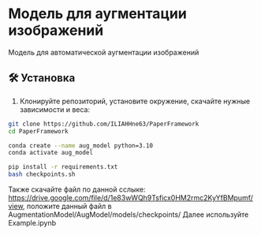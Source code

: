 # Модель для аугментации изображений

Модель для автоматической аугментации изображений
## 🛠 Установка

1. Клонируйте репозиторий, установите окружение, скачайте нужные зависимости и веса:
```bash
git clone https://github.com/ILIAHHne63/PaperFramework
cd PaperFramework

conda create --name aug_model python=3.10
conda activate aug_model

pip install -r requirements.txt
bash checkpoints.sh
```
Также скачайте файл по данной сслыке: https://drive.google.com/file/d/1e83wWQh9Tsficx0HM2rmc2KyYfBMpumf/view, положите данный файл в AugmentationModel/AugModel/models/checkpoints/
Далее используйте Example.ipynb
